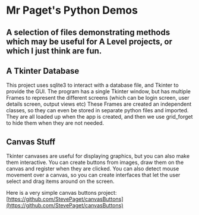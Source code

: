 # Mr Paget's Python Demos
## A selection of files demonstrating methods which may be useful for A Level projects, or which I just think are fun.




## A Tkinter Database
This project uses sqlite3 to interact with a database file, and Tkinter to provide the GUI.
The program has a single Tkinter window, but has multiple Frames to represent the different screens (which can be login screen, user details screen, output views etc)
These Frames are created an independent classes, so they can even be stored in separate python files and imported. They are all loaded up when the app is created, and then we use grid_forget to hide them when they are not needed.


## Canvas Stuff
Tkinter canvases are useful for displaying graphics, but you can also make them interactive.
You can create buttons from images, draw them on the canvas and register when they are clicked.
You can also detect mouse movement over a canvas, so you can create interfaces that let the user select and drag items around on the screen.

Here is a very simple canvas buttons project:  [https://github.com/StevePaget/canvasButtons](https://github.com/StevePaget/canvasButtons)
